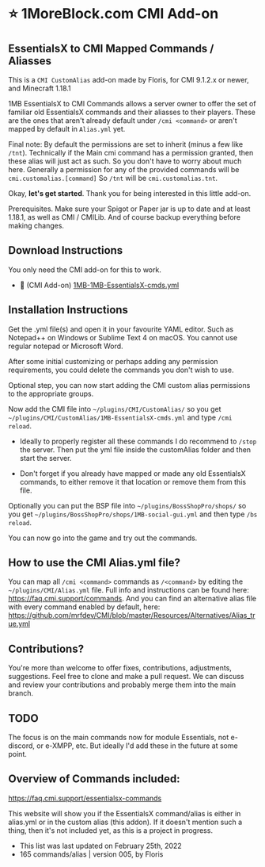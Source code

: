 # :star: 1MoreBlock.com CMI Add-on

## EssentialsX to CMI Mapped Commands / Aliasses

This is a `CMI CustomAlias` add-on made by Floris, for CMI 9.1.2.x or newer, and Minecraft 1.18.1

1MB EssentialsX to CMI Commands allows a server owner to offer the set of familiar old EssentialsX commands and their aliasses to their players. These are the ones that aren't already default under `/cmi <command>` or aren't mapped by default in `Alias.yml` yet.

Final note: By default the permissions are set to inherit (minus a few like `/tnt`). Technically if the Main cmi command has a permission granted, then these alias will just act as such. So you don't have to worry about much here. Generally a permission for any of the provided commands will be `cmi.customalias.[command]` So `/tnt` will be `cmi.customalias.tnt`. 

Okay, **let's get started**. Thank you for being interested in this little add-on.

Prerequisites. Make sure your Spigot or Paper jar is up to date and at least 1.18.1, as well as CMI / CMILib. And of course backup everything before making changes. 

## Download Instructions

You only need the CMI add-on for this to work.

- :file_folder: (CMI Add-on) [1MB-1MB-EssentialsX-cmds.yml](/Resources/Add-ons/essentialsx/1MB-EssentialsX-cmds.yml)


## Installation Instructions

Get the .yml file(s) and open it in your favourite YAML editor. Such as Notepad++ on Windows or Sublime Text 4 on macOS. You cannot use regular notepad or Microsoft Word.

After some initial customizing or perhaps adding any permission requirements, you could delete the commands you don't wish to use.

Optional step, you can now start adding the CMI custom alias permissions to the appropriate groups.

Now add the CMI file into `~/plugins/CMI/CustomAlias/` so you get `~/plugins/CMI/CustomAlias/1MB-EssentialsX-cmds.yml` and type `/cmi reload`.

- Ideally to properly register all these commands I do recommend to `/stop` the server. Then put the yml file inside the customAlias folder and then start the server. 

- Don't forget if you already have mapped or made any old EssentialsX commands, to either remove it that location or remove them from this file. 

Optionally you can put the BSP file into `~/plugins/BossShopPro/shops/` so you get `~/plugins/BossShopPro/shops/1MB-social-gui.yml` and then type `/bs reload`.

You can now go into the game and try out the commands.

## How to use the CMI Alias.yml file?

You can map all `/cmi <command>` commands as `/<command>` by editing the `~/plugins/CMI/Alias.yml` file. Full info and instructions can be found here: <https://faq.cmi.support/commands>. And you can find an alternative alias file with every command enabled by default, here: <https://github.com/mrfdev/CMI/blob/master/Resources/Alternatives/Alias_true.yml>

## Contributions?

You're more than welcome to offer fixes, contributions, adjustments, suggestions. Feel free to clone and make a pull request. We can discuss and review your contributions and probably merge them into the main branch. 

## TODO

The focus is on the main commands now for module Essentials, not e-discord, or e-XMPP, etc. But ideally I'd add these in the future at some point.

## Overview of Commands included:

<https://faq.cmi.support/essentialsx-commands>

This website will show you if the EssentialsX command/alias is either in alias.yml or in the custom alias (this addon). If it doesn't mention such a thing, then it's not included yet, as this is a project in progress.

- This list was last updated on February 25th, 2022
- 165 commands/alias | version 005, by Floris
